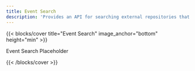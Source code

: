 ```yaml
---
title: Event Search
description: 'Provides an API for searching external repositories that contain SiteWhere event data in a proprietary format'
---
```


<!--add blocks of content here to add more sections to the  page -->

{{< blocks/cover title="Event Search" image_anchor="bottom" height="min" >}}
<p class="lead mt-5">Event Search Placeholder</p>
{{< /blocks/cover >}}
